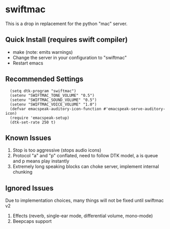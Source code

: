 swiftmac
==============================================================================
This is a drop in replacement for the python "mac" server.

Quick Install (requires swift compiler)
------------------------------------------------------------------------------
 - make (note: emits warnings)
 - Change the server in your configuration to "swiftmac"
 - Restart emacs

Recommended Settings
------------------------------------------------------------------------------
```
  (setq dtk-program "swiftmac")
  (setenv "SWIFTMAC_TONE_VOLUME" "0.5")
  (setenv "SWIFTMAC_SOUND_VOLUME" "0.5")
  (setenv "SWIFTMAC_VOICE_VOLUME" "1.0")
  (defvar emacspeak-auditory-icon-function #'emacspeak-serve-auditory-icon)
  (require 'emacspeak-setup)
  (dtk-set-rate 250 t)
```

Known Issues
------------------------------------------------------------------------------
 1. Stop is too aggressive (stops audio icons)
 2. Protocol "a" and "p" conflated, need to follow DTK model, a is queue and 
    p means play instantly
 4. Extremely long speaking blocks can choke server, implement internal chunking

Ignored Issues
------------------------------------------------------------------------------
Due to implementation choices, many things will not be fixed until swiftmac v2

 1. Effects (reverb, single-ear mode, differential volume, mono-mode)
 2. Beepcaps support

